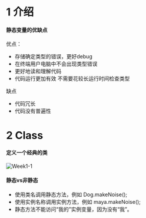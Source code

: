 # 1 介绍

#### 静态变量的优缺点

优点：

+ 存储确定类型的错误，更好debug
+ 在终端用户电脑中不会出现类型错误
+ 更好地读和理解代码
+ 代码运行更加有效 不需要花较长运行时间检查类型

缺点

+ 代码冗长
+ 代码没有普遍性

# 2 Class

#### 定义一个经典的类

![Week1-1](E:\3_code\3_py_algorithm\5_课程\1_CS61B\pictures\Week1-1.png)

#### 静态vs非静态

+ 使用类名调用静态方法，例如 Dog.makeNoise();
+ 使用实例名称调用实例方法，例如 maya.makeNoise();
+ 静态方法不能访问“我的”实例变量，因为没有“我”。